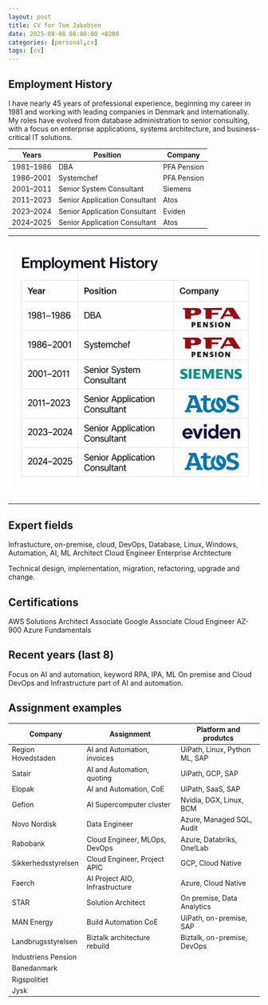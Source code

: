 ```yaml
---
layout: post
title: CV for Tom Jakobsen
date: 2025-08-08 08:00:00 +0200
categories: [personal,cv]
tags: [cv]
---
```



## Employment History

I have nearly 45 years of professional experience, beginning my career in 1981 and working with leading companies in Denmark and internationally. My roles have evolved from database administration to senior consulting, with a focus on enterprise applications, systems architecture, and business-critical IT solutions.

| Years       | Position                        | Company        |
|-------------|---------------------------------|----------------|
| 1981–1986   | DBA                              | PFA Pension    |
| 1986–2001   | Systemchef                       | PFA Pension    |
| 2001–2011   | Senior System Consultant         | Siemens        |
| 2011–2023   | Senior Application Consultant    | Atos           |
| 2023–2024   | Senior Application Consultant    | Eviden         |
| 2024–2025   | Senior Application Consultant    | Atos           |

----

![Career Timeline](/assets/images/cv-employment-history.png)

---

## Expert fields

Infrastucture, on-premise, cloud, DevOps, Database, Linux, Windows, Automation, AI, ML
Architect
Cloud Engineer
Enterprise Archtecture

Technical design, implementation, migration, refactoring, upgrade and change.

## Certifications

AWS Solutions Architect Associate
Google Associate Cloud Engineer
AZ-900 Azure Fundamentals

## Recent years (last 8)

Focus on AI and automation, keyword RPA, IPA, ML
On premise and Cloud
DevOps and Infrastructure part of AI and automation.

## Assignment examples

| Company               | Assignment                        | Platform and produtcs         |
|-----------------------|-----------------------------------|-------------------------------|
| Region Hovedstaden    | AI and Automation, invoices       | UiPath, Linux, Python ML, SAP |
| Satair                | AI and Automation, quoting        | UiPath, GCP, SAP              |
| Elopak                | AI and Automation, CoE            | UiPath, SaaS, SAP             |
| Gefion                | AI Supercomputer cluster          | Nvidia, DGX, Linux, BCM       |
| Novo Nordisk          | Data Engineer                     | Azure, Managed SQL, Audit     |
| Rabobank              | Cloud Engineer, MLOps, DevOps     | Azure, Databriks, One!Lab     |
| Sikkerhedsstyrelsen   | Cloud Engineer, Project APIC      | GCP, Cloud Native             |
| Faerch                | AI Project AIO, Infrastructure    | Azure, Cloud Native           |
| STAR                  | Solution Architect                | On premise, Data Analytics    |
| MAN Energy            | Build Automation CoE              | UiPath, on-premise, SAP       |
| Landbrugsstyrelsen    | Biztalk architecture rebuild      | Biztalk, on-premise, DevOps   |
| Industriens Pension   |                                   |                               |
| Banedanmark           |                                   |                               |
| Rigspolitiet          |                                   |                               |
| Jysk                  |                                   |                               |